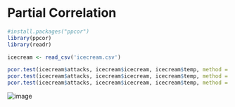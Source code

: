 # Partial Correlation

```r
#install.packages("ppcor")
library(ppcor)
library(readr)

icecream <- read_csv('icecream.csv')

pcor.test(icecream$attacks, icecream$icecream, icecream$temp, method = "pearson")
pcor.test(icecream$attacks, icecream$icecream, icecream$temp, method = "spearman")
pcor.test(icecream$attacks, icecream$icecream, icecream$temp, method = "kendall")
```
![image](https://user-images.githubusercontent.com/60386381/126483127-16df5af6-e475-4b17-8a5f-8c32830a20ef.png)
